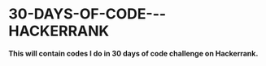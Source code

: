 # 30-DAYS-OF-CODE---HACKERRANK

**This will contain codes I do in 30 days of code challenge on Hackerrank.**
